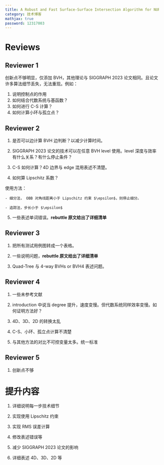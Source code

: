 ```yaml
---
title: A Robust and Fast Surface-Surface Intersection Algorithm for NURBS Rebuttal 分析
category: 技术博客
mathjax: true
password: 12317003
---
```


# Reviews

## Reviewer 1

创新点不够明显，仅添加 BVH，其他理论与 SIGGRAPH 2023 论文相同。且论文许多算法细节丢失，无法重现。例如：

1. 说明控制点的作用
2. 如何结合代数系统与基函数？
3. 如何进行 C-S 计算？
4. 如何计算小环与孤立点？

## Reviewer 2

1. 是否可以边计算 BVH 边判断？以减少计算时间。

2. SIGGRAPH 2023 论文的技术可以在任意 BVH level 使用。level 深度与效率有什么关系？有什么停止条件？

3. C-S 如何计算？4D 边界与 edge 混用表述不清楚。

4. 如何算 Lipschitz 系数？

使用方法：

    - 细分法， OBB 对角线距离小于 Lipschitz 约束 $\epsilon$，则停止细分。

    - 追踪法，步长小于 $\epsilon$

5. 一些表述单词错误。**rebuttle 原文给出了详细清单**


## Reviewer 3

1. 把所有测试用例图转成一个表格。

2. 一些说明问题，**rebuttle 原文给出了详细清单**

3. Quad-Tree 与 4-way BVHs or BVH4 表述问题。

## Reviewer 4

1. 一些未参考文献

2. introduction 中说当 degree 提升，速度变慢。但代数系统同样效率变慢。如何证明方法好？

3. 4D、3D、2D 的转换太乱

4. C-S、小环、孤立点计算不清楚

5. 与其他方法的对比不可控变量太多。统一标准

## Reviewer 5

1. 创新点不够

# 提升内容

1. 详细说明每一步技术细节

2. 实现使用 Lipschitz 约束

3. 实现 RMS 误差计算

4. 修改表述错误等

5. 减少 SIGGRAPH 2023 论文的影响

6. 详细表述 4D、3D、2D 等